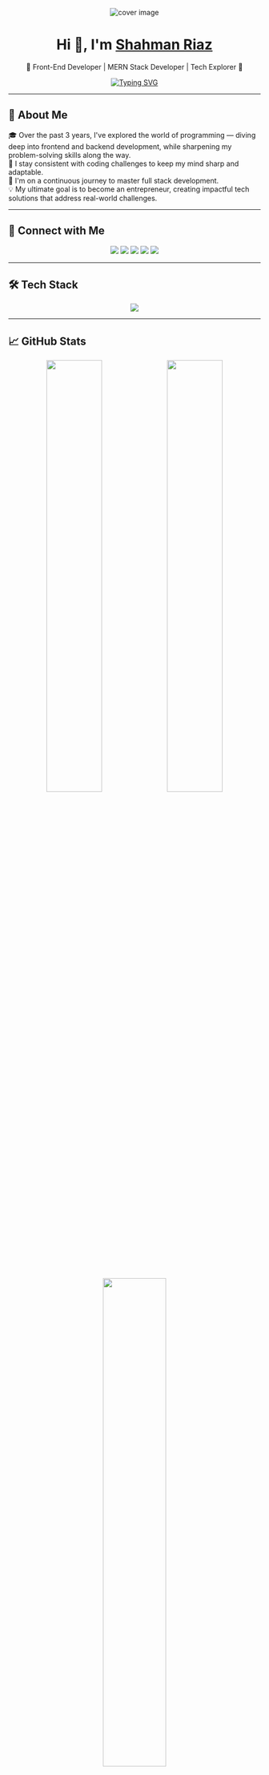 <!-- README.md for Shahman Riaz -->

<p align="center">
  <img src="https://github.com/user-attachments/assets/db2baa6b-b050-4735-9236-70110676d962" alt="cover image" />
</p>


<h1 align="center">Hi 👋, I'm <a href="https://shahmanriaz.vercel.app" target="_blank">Shahman Riaz</a></h1>

<p align="center">
  🚀 Front-End Developer | MERN Stack Developer | Tech Explorer 🧠 <br>
</p>

<p align="center">
  <a href="https://github.com/smn-riaz">
    <img src="https://readme-typing-svg.demolab.com?font=Fira+Code&size=20&duration=2000&pause=1000&center=true&vCenter=true&width=435&lines=Front-End+Web+Developer;MERN+Stack+Developer;Tech+Explorer;Lifelong+Learner+%F0%9F%93%9A;Code.+Create.+Repeat." alt="Typing SVG" />
  </a>
</p>

---

## 🧠 About Me

🎓 Over the past 3 years, I've explored the world of programming — diving deep into frontend and backend development, while sharpening my problem-solving skills along the way.  
💪 I stay consistent with coding challenges to keep my mind sharp and adaptable.  
🌱 I'm on a continuous journey to master full stack development.  
💡 My ultimate goal is to become an entrepreneur, creating impactful tech solutions that address real-world challenges.

---

## 🔗 Connect with Me

<p align="center">
  <a href="mailto:shahmanriaz07@gmail.com"><img src="https://img.shields.io/badge/Gmail-%23D14836?style=for-the-badge&logo=gmail&logoColor=white"/></a>
  <a href="https://www.linkedin.com/in/shahman-riaz/" target="_blank"><img src="https://img.shields.io/badge/LinkedIn-blue?style=for-the-badge&logo=linkedin&logoColor=white"/></a>
  <a href="https://www.facebook.com/smn.riaz" target="_blank"><img src="https://img.shields.io/badge/Facebook-%231877F2?style=for-the-badge&logo=facebook&logoColor=white"/></a>
  <a href="https://twitter.com/smn_riaz" target="_blank"><img src="https://img.shields.io/badge/Twitter-%231DA1F2?style=for-the-badge&logo=twitter&logoColor=white"/></a>
  <a href="https://shahmanriaz.vercel.app" target="_blank"><img src="https://img.shields.io/badge/Portfolio-%23FF5722?style=for-the-badge&logo=firefox&logoColor=white"/></a>
</p>

---

## 🛠️ Tech Stack

<p align="center">
  <img src="https://skillicons.dev/icons?i=html,css,js,ts,react,next,redux,nodejs,express,mongodb,firebase,mysql,tailwind,bootstrap,materialui,git,github,vscode" />
</p>

---

## 📈 GitHub Stats

<div align="center">
  <img src="https://github-readme-stats.vercel.app/api?username=smn-riaz&show_icons=true&theme=tokyonight&hide_border=true" width="47%" />
  <img src="https://github-readme-streak-stats.herokuapp.com/?user=smn-riaz&theme=tokyonight&hide_border=true" width="47%" />
</div>

<div align="center">
  <img src="https://github-readme-stats.vercel.app/api/top-langs/?username=smn-riaz&layout=compact&theme=tokyonight&hide_border=true" width="50%" />
</div>

---

## 📌 Pinned Projects

<p align="center">
  <a href="https://github.com/smn-riaz/medimart-6-mediCommerce-client">
    <img src="https://github-readme-stats.vercel.app/api/pin/?username=smn-riaz&repo=medimart-6-mediCommerce-client&theme=tokyonight&hide_border=true" />
  </a>

  <a href="https://github.com/smn-riaz/bicycle-store-backend-4">
    <img src="https://github-readme-stats.vercel.app/api/pin/?username=smn-riaz&repo=bicycle-store-backend-4&theme=tokyonight&hide_border=true" />
  </a>

  <a href="https://github.com/smn-riaz/cosmetics-ecommerce-client">
    <img src="https://github-readme-stats.vercel.app/api/pin/?username=smn-riaz&repo=cosmetics-ecommerce-client&theme=tokyonight&hide_border=true" />
  </a>
</p>

---

## 🏆 GitHub Trophies

<p align="center">
  <img src="https://github-profile-trophy.vercel.app/?username=smn-riaz&theme=gruvbox&no-frame=true&row=1&column=6" />
</p>

---

<p align="center">
  <img src="https://komarev.com/ghpvc/?username=smn-riaz&label=Profile+Views&color=blue&style=flat" alt="smn-riaz" />
</p>

<h3 align="center">
  Made with ❤️ by <a href="https://shahmanriaz.vercel.app" target="_blank">Shahman Riaz</a>
</h3>
